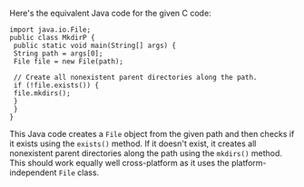 Here's the equivalent Java code for the given C code:
```
import java.io.File;
public class MkdirP {
 public static void main(String[] args) {
 String path = args[0];
 File file = new File(path);
 
 // Create all nonexistent parent directories along the path.
 if (!file.exists()) {
 file.mkdirs();
 }
 }
}
```
This Java code creates a `File` object from the given path and then checks if it exists using the `exists()` method. If it doesn't exist, it creates all nonexistent parent directories along the path using the `mkdirs()` method. This should work equally well cross-platform as it uses the platform-independent `File` class.

